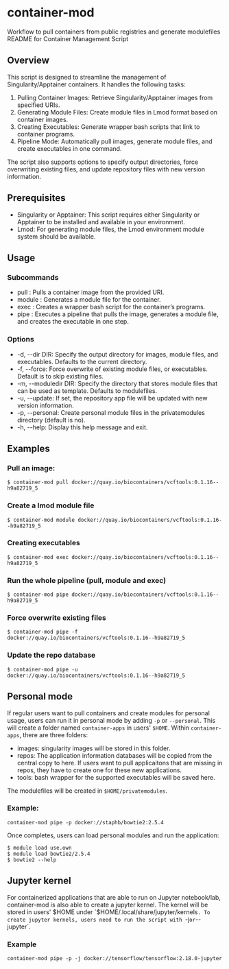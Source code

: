 # container-mod

Workflow to pull containers from public registries and generate modulefiles
README for Container Management Script

## Overview

This script is designed to streamline the management of Singularity/Apptainer containers. It handles the following tasks:

1. Pulling Container Images: Retrieve Singularity/Apptainer images from specified URIs.
2. Generating Module Files: Create module files in Lmod format based on container images.
3. Creating Executables: Generate wrapper bash scripts that link to container programs.
4. Pipeline Mode: Automatically pull images, generate module files, and create executables in one command.

The script also supports options to specify output directories, force overwriting existing files, and update repository files with new version information.

## Prerequisites

- Singularity or Apptainer: This script requires either Singularity or Apptainer to be installed and available in your environment.
- Lmod: For generating module files, the Lmod environment module system should be available.

## Usage

### Subcommands

- pull <URI>: Pulls a container image from the provided URI.
- module <URI>: Generates a module file for the container.
- exec <URI>: Creates a wrapper bash script for the container’s programs.
- pipe <URI>: Executes a pipeline that pulls the image, generates a module file, and creates the executable in one step.

### Options

 - -d, --dir DIR: Specify the output directory for images, module files, and executables. Defaults to the current directory.
- -f, --force: Force overwrite of existing module files, or executables. Default is to skip existing files.
- -m, --moduledir DIR: Specify the directory that stores module files that can be used as template. Defaults to modulefiles.
- -u, --update: If set, the repository app file will be updated with new version information.
- -p, --personal: Create personal module files in the privatemodules directory (default is no).
- -h, --help: Display this help message and exit.

## Examples

### Pull an image:

```
$ container-mod pull docker://quay.io/biocontainers/vcftools:0.1.16--h9a82719_5
```

### Create a lmod module file

```
$ container-mod module docker://quay.io/biocontainers/vcftools:0.1.16--h9a82719_5
```

### Creating executables

```
$ container-mod exec docker://quay.io/biocontainers/vcftools:0.1.16--h9a82719_5
```

### Run the whole pipeline (pull, module and exec)

```
$ container-mod pipe docker://quay.io/biocontainers/vcftools:0.1.16--h9a82719_5
```

### Force overwrite existing files

```
$ container-mod pipe -f docker://quay.io/biocontainers/vcftools:0.1.16--h9a82719_5
```

### Update the repo database

```
$ container-mod pipe -u docker://quay.io/biocontainers/vcftools:0.1.16--h9a82719_5
```

## Personal mode

If regular users want to pull containers and create modules for personal usage, users can run it in personal mode by adding `-p` or `--personal`.
This will create a folder named `container-apps` in users' `$HOME`. Within `container-apps`, there are three folders:

- images: singularity images will be stored in this folder.
- repos: The application information databases will be copied from the central copy to here. If users want to pull applicaitons that are missing in repos, they have to create one for these new applications.
- tools: bash wrapper for the supported executables will be saved here.

The modulefiles will be created in `$HOME/privatemodules`.

### Example:

```
container-mod pipe -p docker://staphb/bowtie2:2.5.4
```

Once completes, users can load personal modules and run the application:

```
$ module load use.own
$ module load bowtie2/2.5.4
$ bowtie2 --help
```


## Jupyter kernel

For containerized applications that are able to run on Jupyter notebook/lab, container-mod is also able to create a jupyter kernel. The kernel will be stored in users' $HOME under `$HOME/.local/share/jupyter/kernels`. To create jupyter kernels, users need to run the script with `-j` or `--jupyter`.
### Example
```
container-mod pipe -p -j docker://tensorflow/tensorflow:2.18.0-jupyter
```